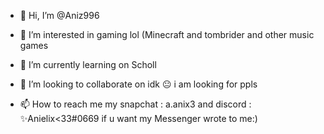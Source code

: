 - 👋 Hi, I’m @Aniz996
- 👀 I’m interested in gaming lol (Minecraft and tombrider and other music games

- 🌱 I’m currently learning on Scholl
- 💞️ I’m looking to collaborate on idk 😐 i am looking for ppls

- 📫 How to reach me my snapchat : a.anix3 and discord : ✨Anielix<33#0669 if u want my Messenger wrote to me:) 

<!---
Aniz996/Aniz996 is a ✨ special ✨ repository because its `README.md` (this file) appears on your GitHub profile.
You can click the Preview link to take a look at your changes.
--->
